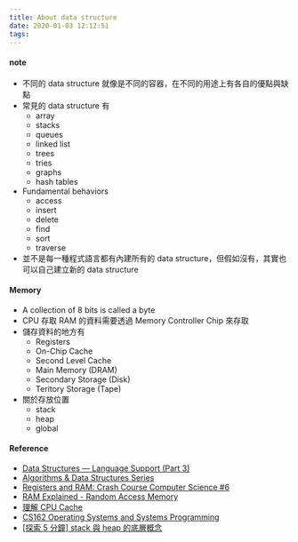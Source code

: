 ```yaml
---
title: About data structure
date: 2020-01-03 12:12:51
tags:
---
```


#### note
* 不同的 data structure 就像是不同的容器，在不同的用途上有各自的優點與缺點
* 常見的 data structure 有
  * array
  * stacks
  * queues
  * linked list
  * trees
  * tries
  * graphs
  * hash tables
* Fundamental behaviors
  * access
  * insert
  * delete
  * find
  * sort
  * traverse
* 並不是每一種程式語言都有內建所有的 data structure，但假如沒有，其實也可以自己建立新的 data structure

#### Memory
* A collection of 8 bits is called a byte
* CPU 存取 RAM 的資料需要透過 Memory Controller Chip 來存取
* 儲存資料的地方有
  * Registers
  * On-Chip Cache
  * Second Level Cache
  * Main Memory (DRAM)
  * Secondary Storage (Disk)
  * Teritory Storage (Tape)
* 關於存放位置
  * stack
  * heap
  * global

#### Reference
* [Data Structures — Language Support (Part 3)](https://medium.com/omarelgabrys-blog/data-structures-language-support-5f70f8312e84)
* [Algorithms & Data Structures Series](https://medium.com/omarelgabrys-blog/algorithms-data-structures-series-85ec94eb8aff)
* [Registers and RAM: Crash Course Computer Science #6](https://www.youtube.com/watch?v=fpnE6UAfbtU)
* [RAM Explained - Random Access Memory](https://www.youtube.com/watch?v=PVad0c2cljo)
* [理解 CPU Cache](http://wsfdl.com/linux/2016/06/11/%E7%90%86%E8%A7%A3CPU%E7%9A%84cache.html)
* [CS162 Operating Systems and Systems Programming](https://inst.eecs.berkeley.edu/~cs162/archives.html)
* [[探索 5 分鐘] stack 與 heap 的底層概念](https://nwpie.blogspot.com/2017/05/5-stack-heap.html)